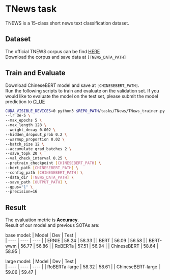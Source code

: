 # TNews task 
TNEWS is a 15-class short news text classification dataset. <br>

## Dataset
The official TNEWS corpus can be find [HERE](https://storage.googleapis.com/cluebenchmark/tasks/tnews_public.zip)  
Download the corpus and save data at `[TNEWS_DATA_PATH]`


## Train and Evaluate
Download ChineseBERT model and save at `[CHINESEBERT_PATH]`.  
Run the following scripts to train and evaluate on the validation set. 
If you would like to evaluate the model on the test set, please submit the model prediction to [CLUE](https://www.cluebenchmarks.com/)

```bash 
CUDA_VISIBLE_DEVICES=0 python3 $REPO_PATH/tasks/TNews/TNews_trainer.py \
--lr 3e-5 \
--max_epochs 5 \
--max_length 128 \
--weight_decay 0.002 \
--hidden_dropout_prob 0.2 \
--warmup_proportion 0.02 \
--batch_size 12 \
--accumulate_grad_batches 2 \
--save_topk 20 \
--val_check_interval 0.25 \
--pretrain_checkpoint [CHINESEBERT_PATH] \
--bert_path [CHINESEBERT_PATH] \
--config_path [CHINESEBERT_PATH] \
--data_dir [TNEWS_DATA_PATH] \
--save_path [OUTPUT_PATH] \
--gpus="1" \
--precision=16
```

## Result
The evaluation metric is **Accuracy**.  
Result of our model and previous SOTAs are:

base model: 
| Model  | Dev | Test |  
|  ----  | ----  | ----  |
| ERNIE | 58.24 |  58.33 | 
| BERT | 56.09 |  56.58 | 
| BERT-wwm | 56.77 | 56.86 | 
| RoBERTa |   57.51 |  56.94 | 
| ChineseBERT | 58.64 | 58.95 | 

large model:
| Model  | Dev | Test |  
|   ---- | ----  | ----  |
| RoBERTa-large | 58.32 | 58.61 | 
| ChineseBERT-large |  59.06 | 59.47 | 